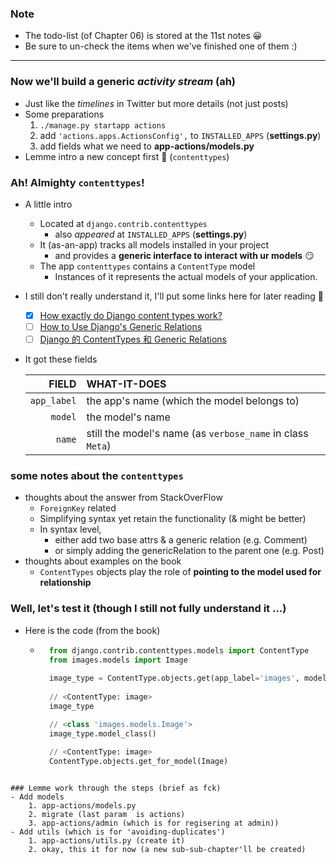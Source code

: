
### Note 
- The todo-list (of Chapter 06) is stored at the 11st notes 😀
- Be sure to un-check the items when we've finished one of them :)

----------

### Now we'll build a generic *activity stream* (ah)
- Just like the *timelines* in Twitter but more details (not just posts)
- Some preparations 
    1. ```./manage.py startapp actions```
    2. add ```'actions.apps.ActionsConfig',``` to ```INSTALLED_APPS``` (**settings.py**)
    3. add fields what we need to **app-actions/models.py**
- Lemme intro a new concept first 🎉 (```contenttypes```)

### Ah! Almighty ```contenttypes```!
- A little intro 
    - Located at ```django.contrib.contenttypes```
        - also *appeared* at ```INSTALLED_APPS``` (**settings.py**)
    - It (as-an-app) tracks all models installed in your project 
        - and provides a **generic interface to interact with ur models** 😏
    - The app ```contenttypes```  contains a ```ContentType``` model 
        - Instances of it represents the actual models of your application.
- I still don't really understand it, I'll put some links here for later reading 🧐 
    - [x] [How exactly do Django content types work?](https://stackoverflow.com/questions/20895429/how-exactly-do-django-content-types-work)
    - [ ] [How to Use Django's Generic Relations](https://simpleisbetterthancomplex.com/tutorial/2016/10/13/how-to-use-generic-relations.html)
    - [ ] [Django 的 ContentTypes 和 Generic Relations](http://blog.chedushi.com/archives/6048)
- It got these fields 

    | FIELD | WHAT-IT-DOES | 
    | ---: | :--- | 
    | ```app_label``` | the app's name (which the model belongs to) |
    | ```model``` | the model's name |
    | ```name``` | still the model's name (as ```verbose_name``` in class ```Meta```) |
 
### some notes about the ```contenttypes``` 
- thoughts about the answer from StackOverFlow
    - ```ForeignKey``` related 
    - Simplifying syntax yet retain the functionality (& might be better)
    - In syntax level, 
        - either add two base attrs & a generic relation (e.g. Comment) 
        - or simply adding the genericRelation to the parent one (e.g. Post)
- thoughts about examples on the book 
    - ```ContentTypes``` objects play the role of **pointing to the model used for relationship**
   
    
### Well, let's test it (though I still not fully understand it ...)
- Here is the code (from the book)
    - ```python
        from django.contrib.contenttypes.models import ContentType
        from images.models import Image 
        
        image_type = ContentType.objects.get(app_label='images', model='image')
        
        // <ContentType: image>
        image_type
  
        // <class 'images.models.Image'>
        image_type.model_class()
     
        // <ContentType: image>
        ContentType.objects.get_for_model(Image)
```

### Lemme work through the steps (brief as fck)
- Add models 
    1. app-actions/models.py 
    2. migrate (last param  is actions)
    3. app-actions/admin (which is for regisering at admin))
- Add utils (which is for 'avoiding-duplicates')
    1. app-actions/utils.py (create it)
    2. okay, this it for now (a new sub-sub-chapter'll be created)
    

